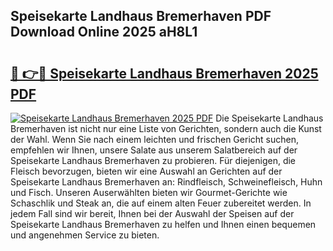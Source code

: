 ## Speisekarte Landhaus Bremerhaven PDF Download Online 2025 aH8L1

# <h2><a href="http://gc9vmbt.nevu.top/?p=Speisekarte+Landhaus+Bremerhaven">🔗 👉🔴 Speisekarte Landhaus Bremerhaven 2025 PDF</a></h2>

[![Speisekarte Landhaus Bremerhaven 2025 PDF](https://i.imgur.com/dBaPXMq.png)](http://gc9vmbt.nevu.top/?p=Speisekarte+Landhaus+Bremerhaven)
Die Speisekarte Landhaus Bremerhaven ist nicht nur eine Liste von Gerichten, sondern auch die Kunst der Wahl. Wenn Sie nach einem leichten und frischen Gericht suchen, empfehlen wir Ihnen, unsere Salate aus unserem Salatbereich auf der Speisekarte Landhaus Bremerhaven zu probieren. Für diejenigen, die Fleisch bevorzugen, bieten wir eine Auswahl an Gerichten auf der Speisekarte Landhaus Bremerhaven an: Rindfleisch, Schweinefleisch, Huhn und Fisch. Unseren Auserwählten bieten wir Gourmet-Gerichte wie Schaschlik und Steak an, die auf einem alten Feuer zubereitet werden. In jedem Fall sind wir bereit, Ihnen bei der Auswahl der Speisen auf der Speisekarte Landhaus Bremerhaven zu helfen und Ihnen einen bequemen und angenehmen Service zu bieten.
